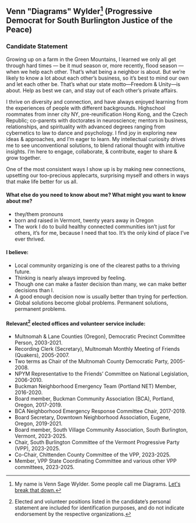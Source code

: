 ## Venn "Diagrams" Wylder[^2] (Progressive Democrat for South Burlington Justice of the Peace)
[^2]: My name is Venn Sage Wylder. Some people call me Diagrams. [Let's break that down.](name.md)
### Candidate Statement
Growing up on a farm in the Green Mountains, I learned we only all get through hard times — be it mud season or, more recently, flood season — when we help each other. That’s what being a neighbor is about. But we’re likely to know a lot about each other’s business, so it’s best to mind our own and let each other be. That’s what our state motto—Freedom & Unity—is about. Help as best we can, and stay out of each other’s private affairs.

I thrive on diversity and connection, and have always enjoyed learning from the experiences of people with different backgrounds. Highschool roommates from inner city NY, pre-reunification Hong Kong, and the Czech Republic; co-parents with doctorates in neuroscience; mentors in business, relationships, and spirituality with advanced degrees ranging from cybernetics to law to dance and psychology. I find joy in exploring new ideas & approaches, and I’m eager to learn. My intellectual curiosity drives me to see unconventional solutions, to blend rational thought with intuitive insights. I’m here to engage, collaborate, & contribute, eager to share & grow together.

One of the most consistent ways I show up is by making new connections, upsetting our too-precious applecarts, surprising myself and others in ways that make life better for us all.

#### What else do you need to know about me? What might you want to know about me?
- they/them pronouns
- born and raised in Vermont, twenty years away in Oregon
- The work I do to build healthy connected communities isn’t just for others, it’s for me, because I need that too. It’s the only kind of place I’ve ever thrived.

#### I believe:
- Local community organizing is one of the clearest paths to a thriving future.
- Thinking is nearly always improved by feeling.
- Though one can make a faster decision than many, we can make better decisions than I.
- A good enough decision now is usually better than trying for perfection.
- Global solutions become global problems. Permanent solutions, permanent problems.

#### Relevant[^1] elected offices and volunteer service include:
[^1]: Elected and volunteer positions listed in the candidate’s personal statement are included for identification purposes, and do not indicate endorsement by the respective organizations.
- Multnomah & Lane Counties (Oregon), Democratic Precinct Committee Person, 2003-2021.
- Recording Clerk (Secretary), Multnomah Monthly Meeting of Friends (Quakers), 2005-2007.
- Two terms as Chair of the Multnomah County Democratic Party, 2005-2008.
- NPYM Representative to the Friends’ Committee on National Legislation, 2006-2010.
- Buckman Neighborhood Emergency Team (Portland NET) Member, 2016-2020.
- Board member, Buckman Community Association (BCA), Portland, Oregon, 2017-2019.
- BCA Neighborhood Emergency Response Committee Chair, 2017-2019.
- Board Secretary, Downtown Neighborhood Association, Eugene, Oregon, 2019-2021.
- Board member, South Village Community Association, South Burlington, Vermont, 2023-2025.
- Chair, South Burlington Committee of the Vermont Progressive Party (VPP), 2023-2025.
- Co-Chair, Chittenden County Committee of the VPP, 2023-2025.
- Member, VPP State Coordinating Committee and various other VPP committees, 2023-2025.


